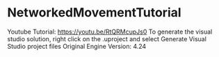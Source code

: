 # NetworkedMovementTutorial

Youtube Tutorial: https://youtu.be/RtQRMcupJs0
To generate the visual studio solution, right click on the .uproject and select Generate Visual Studio project files
Original Engine Version: 4.24